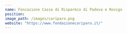 ```yaml
---
name: Foncazione Cassa di Risparmio di Padova e Rovigo
position:
image_path: /images/cariparo.png
website: "https://www.fondazionecariparo.it/"
---
```

